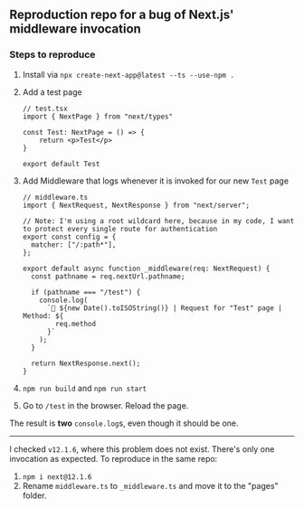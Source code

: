 ## Reproduction repo for a bug of Next.js' middleware invocation

### Steps to reproduce


1. Install via `npx create-next-app@latest --ts --use-npm .`
2. Add a test page

    ```tsx
    // test.tsx
    import { NextPage } from "next/types"
    
    const Test: NextPage = () => {
        return <p>Test</p>
    }
    
    export default Test
    ```
3. Add Middleware that logs whenever it is invoked for our new `Test` page
    ```tsx
    // middleware.ts
    import { NextRequest, NextResponse } from "next/server";
    
    // Note: I'm using a root wildcard here, because in my code, I want to protect every single route for authentication
    export const config = {
      matcher: ["/:path*"],
    };
    
    export default async function _middleware(req: NextRequest) {
      const pathname = req.nextUrl.pathname;
    
      if (pathname === "/test") {
        console.log(
          `🔵 ${new Date().toISOString()} | Request for "Test" page | Method: ${
            req.method
          }`
        );
      }
    
      return NextResponse.next();
    }

    ```
4. `npm run build` and `npm run start`
5. Go to `/test` in the browser. Reload the page.

The result is **two** `console.log`s, even though it should be one.

---

I checked `v12.1.6`, where this problem does not exist. There's only one invocation as expected. To reproduce in the same repo:

1. `npm i next@12.1.6`
8. Rename `middleware.ts` to `_middleware.ts` and move it to the "pages" folder.